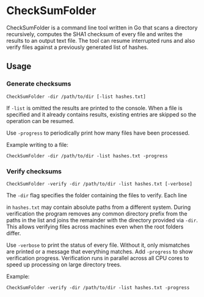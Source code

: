 # CheckSumFolder

CheckSumFolder is a command line tool written in Go that scans a directory
recursively, computes the SHA1 checksum of every file and writes the results to
an output text file. The tool can resume interrupted runs and also verify files
against a previously generated list of hashes.

## Usage

### Generate checksums
```
CheckSumFolder -dir /path/to/dir [-list hashes.txt]
```
If `-list` is omitted the results are printed to the console. When a file is
specified and it already contains results, existing entries are skipped so the
operation can be resumed.

Use `-progress` to periodically print how many files have been processed.

Example writing to a file:
```
CheckSumFolder -dir /path/to/dir -list hashes.txt -progress
```

### Verify checksums
```
CheckSumFolder -verify -dir /path/to/dir -list hashes.txt [-verbose]
```
The `-dir` flag specifies the folder containing the files to verify. Each line

in `hashes.txt` may contain absolute paths from a different system. During
verification the program removes any common directory prefix from the paths in
the list and joins the remainder with the directory provided via `-dir`. This
allows verifying files across machines even when the root folders differ.

Use `-verbose` to print the status of every file. Without it, only mismatches
are printed or a message that everything matches. Add `-progress` to show
verification progress. Verification runs in parallel across all CPU cores to
speed up processing on large directory trees.

Example:
```
CheckSumFolder -verify -dir /path/to/dir -list hashes.txt -progress
```

